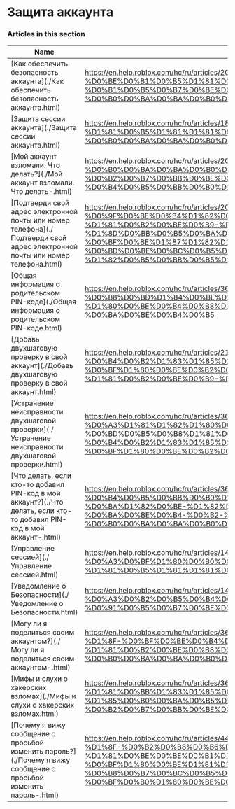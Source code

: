 # Защита аккаунта  
### Articles in this section
Name|URL
-|-
[Как обеспечить безопасность аккаунта](./Как обеспечить безопасность аккаунта.html) |https://en.help.roblox.com/hc/ru/articles/203313380-%D0%9A%D0%B0%D0%BA-%D0%BE%D0%B1%D0%B5%D1%81%D0%BF%D0%B5%D1%87%D0%B8%D1%82%D1%8C-%D0%B1%D0%B5%D0%B7%D0%BE%D0%BF%D0%B0%D1%81%D0%BD%D0%BE%D1%81%D1%82%D1%8C-%D0%B0%D0%BA%D0%BA%D0%B0%D1%83%D0%BD%D1%82%D0%B0
[Защита сессии аккаунта](./Защита сессии аккаунта.html) |https://en.help.roblox.com/hc/ru/articles/18765146769812-%D0%97%D0%B0%D1%89%D0%B8%D1%82%D0%B0-%D1%81%D0%B5%D1%81%D1%81%D0%B8%D0%B8-%D0%B0%D0%BA%D0%BA%D0%B0%D1%83%D0%BD%D1%82%D0%B0
[Мой аккаунт взломали. Что делать?](./Мой аккаунт взломали. Что делать-.html) |https://en.help.roblox.com/hc/ru/articles/203313390-%D0%9C%D0%BE%D0%B9-%D0%B0%D0%BA%D0%BA%D0%B0%D1%83%D0%BD%D1%82-%D0%B2%D0%B7%D0%BB%D0%BE%D0%BC%D0%B0%D0%BB%D0%B8-%D0%A7%D1%82%D0%BE-%D0%B4%D0%B5%D0%BB%D0%B0%D1%82%D1%8C
[Подтверди свой адрес электронной почты или номер телефона](./Подтверди свой адрес электронной почты или номер телефона.html) |https://en.help.roblox.com/hc/ru/articles/203313350-%D0%9F%D0%BE%D0%B4%D1%82%D0%B2%D0%B5%D1%80%D0%B4%D0%B8-%D1%81%D0%B2%D0%BE%D0%B9-%D0%B0%D0%B4%D1%80%D0%B5%D1%81-%D1%8D%D0%BB%D0%B5%D0%BA%D1%82%D1%80%D0%BE%D0%BD%D0%BD%D0%BE%D0%B9-%D0%BF%D0%BE%D1%87%D1%82%D1%8B-%D0%B8%D0%BB%D0%B8-%D0%BD%D0%BE%D0%BC%D0%B5%D1%80-%D1%82%D0%B5%D0%BB%D0%B5%D1%84%D0%BE%D0%BD%D0%B0
[Общая информация о родительском PIN-коде](./Общая информация о родительском PIN-коде.html) |https://en.help.roblox.com/hc/ru/articles/360000239523-%D0%9E%D0%B1%D1%89%D0%B0%D1%8F-%D0%B8%D0%BD%D1%84%D0%BE%D1%80%D0%BC%D0%B0%D1%86%D0%B8%D1%8F-%D0%BE-%D1%80%D0%BE%D0%B4%D0%B8%D1%82%D0%B5%D0%BB%D1%8C%D1%81%D0%BA%D0%BE%D0%BC-PIN-%D0%BA%D0%BE%D0%B4%D0%B5
[Добавь двухшаговую проверку в свой аккаунт](./Добавь двухшаговую проверку в свой аккаунт.html) |https://en.help.roblox.com/hc/ru/articles/212459863-%D0%94%D0%BE%D0%B1%D0%B0%D0%B2%D1%8C-%D0%B4%D0%B2%D1%83%D1%85%D1%88%D0%B0%D0%B3%D0%BE%D0%B2%D1%83%D1%8E-%D0%BF%D1%80%D0%BE%D0%B2%D0%B5%D1%80%D0%BA%D1%83-%D0%B2-%D1%81%D0%B2%D0%BE%D0%B9-%D0%B0%D0%BA%D0%BA%D0%B0%D1%83%D0%BD%D1%82
[Устранение неисправности двухшаговой проверки](./Устранение неисправности двухшаговой проверки.html) |https://en.help.roblox.com/hc/ru/articles/360000350706-%D0%A3%D1%81%D1%82%D1%80%D0%B0%D0%BD%D0%B5%D0%BD%D0%B8%D0%B5-%D0%BD%D0%B5%D0%B8%D1%81%D0%BF%D1%80%D0%B0%D0%B2%D0%BD%D0%BE%D1%81%D1%82%D0%B8-%D0%B4%D0%B2%D1%83%D1%85%D1%88%D0%B0%D0%B3%D0%BE%D0%B2%D0%BE%D0%B9-%D0%BF%D1%80%D0%BE%D0%B2%D0%B5%D1%80%D0%BA%D0%B8
[Что делать, если кто-то добавил PIN-код в мой аккаунт?](./Что делать, если кто-то добавил PIN-код в мой аккаунт-.html) |https://en.help.roblox.com/hc/ru/articles/360031316752-%D0%A7%D1%82%D0%BE-%D0%B4%D0%B5%D0%BB%D0%B0%D1%82%D1%8C-%D0%B5%D1%81%D0%BB%D0%B8-%D0%BA%D1%82%D0%BE-%D1%82%D0%BE-%D0%B4%D0%BE%D0%B1%D0%B0%D0%B2%D0%B8%D0%BB-PIN-%D0%BA%D0%BE%D0%B4-%D0%B2-%D0%BC%D0%BE%D0%B9-%D0%B0%D0%BA%D0%BA%D0%B0%D1%83%D0%BD%D1%82
[Управление сессией](./Управление сессией.html) |https://en.help.roblox.com/hc/ru/articles/14482664311060-%D0%A3%D0%BF%D1%80%D0%B0%D0%B2%D0%BB%D0%B5%D0%BD%D0%B8%D0%B5-%D1%81%D0%B5%D1%81%D1%81%D0%B8%D0%B5%D0%B9
[Уведомление о Безопасности](./Уведомление о Безопасности.html) |https://en.help.roblox.com/hc/ru/articles/14600116607508-%D0%A3%D0%B2%D0%B5%D0%B4%D0%BE%D0%BC%D0%BB%D0%B5%D0%BD%D0%B8%D0%B5-%D0%BE-%D0%91%D0%B5%D0%B7%D0%BE%D0%BF%D0%B0%D1%81%D0%BD%D0%BE%D1%81%D1%82%D0%B8
[Могу ли я поделиться своим аккаунтом?](./Могу ли я поделиться своим аккаунтом-.html) |https://en.help.roblox.com/hc/ru/articles/360000236103-%D0%9C%D0%BE%D0%B3%D1%83-%D0%BB%D0%B8-%D1%8F-%D0%BF%D0%BE%D0%B4%D0%B5%D0%BB%D0%B8%D1%82%D1%8C%D1%81%D1%8F-%D1%81%D0%B2%D0%BE%D0%B8%D0%BC-%D0%B0%D0%BA%D0%BA%D0%B0%D1%83%D0%BD%D1%82%D0%BE%D0%BC
[Мифы и слухи о хакерских взломах](./Мифы и слухи о хакерских взломах.html) |https://en.help.roblox.com/hc/ru/articles/360000240346-%D0%9C%D0%B8%D1%84%D1%8B-%D0%B8-%D1%81%D0%BB%D1%83%D1%85%D0%B8-%D0%BE-%D1%85%D0%B0%D0%BA%D0%B5%D1%80%D1%81%D0%BA%D0%B8%D1%85-%D0%B2%D0%B7%D0%BB%D0%BE%D0%BC%D0%B0%D1%85
[Почему я вижу сообщение с просьбой изменить пароль?](./Почему я вижу сообщение с просьбой изменить пароль-.html) |https://en.help.roblox.com/hc/ru/articles/4416940180500-%D0%9F%D0%BE%D1%87%D0%B5%D0%BC%D1%83-%D1%8F-%D0%B2%D0%B8%D0%B6%D1%83-%D1%81%D0%BE%D0%BE%D0%B1%D1%89%D0%B5%D0%BD%D0%B8%D0%B5-%D1%81-%D0%BF%D1%80%D0%BE%D1%81%D1%8C%D0%B1%D0%BE%D0%B9-%D0%B8%D0%B7%D0%BC%D0%B5%D0%BD%D0%B8%D1%82%D1%8C-%D0%BF%D0%B0%D1%80%D0%BE%D0%BB%D1%8C